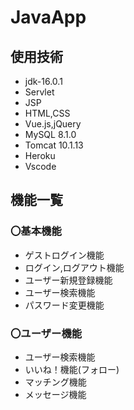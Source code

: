 # JavaApp
<h2>使用技術</h2>
  <ul>
    <li>jdk-16.0.1</li>
    <li>Servlet</li>
    <li>JSP</li>
    <li>HTML,CSS</li>
    <li>Vue.js,jQuery</li>
    <li>MySQL 8.1.0</li>
    <li>Tomcat 10.1.13</li>
    <li>Heroku</li>
    <li>Vscode</li>
  </ul>

<h2>機能一覧</h2>
<h3>〇基本機能</h3>
  <ul>
    <li>ゲストログイン機能</li>
    <li>ログイン,ログアウト機能</li>
    <li>ユーザー新規登録機能</li>
    <li>ユーザー検索機能</li>
    <li>パスワード変更機能</li>
  </ul>  
  
<h3>〇ユーザー機能</h3>  
  <ul>
    <li>ユーザー検索機能</li>
    <li>いいね！機能(フォロー)</li>
    <li>マッチング機能</li>
    <li>メッセージ機能</li>
  </ul>
  
  

